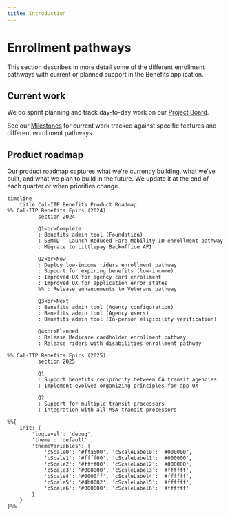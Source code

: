 ```yaml
---
title: Introduction
---
```


# Enrollment pathways

This section describes in more detail some of the different enrollment pathways with current or planned support in the Benefits application.

## Current work

We do sprint planning and track day-to-day work on our [Project Board][board].

See our [Milestones][milestones] for current work tracked against specific features and different enrollment pathways.

## Product roadmap

Our product roadmap captures what we're currently building, what we've built, and what we plan to build in the future. We update it at the end of each quarter or when priorities change.

```mermaid
timeline
    title Cal-ITP Benefits Product Roadmap
%% Cal-ITP Benefits Epics (2024)
          section 2024

          Q1<br>Complete
          : Benefits admin tool (Foundation)
          : SBMTD - Launch Reduced Fare Mobility ID enrollment pathway
          : Migrate to Littlepay Backoffice API

          Q2<br>Now
          : Deploy low-income riders enrollment pathway
          : Support for expiring benefits (low-income)
          : Improved UX for agency card enrollment
          : Improved UX for application error states
          %% : Release enhancements to Veterans pathway

          Q3<br>Next
          : Benefits admin tool (Agency configuration)
          : Benefits admin tool (Agency users)
          : Benefits admin tool (In-person eligibility verification)

          Q4<br>Planned
          : Release Medicare cardholder enrollment pathway
          : Release riders with disabilities enrollment pathway

%% Cal-ITP Benefits Epics (2025)
          section 2025

          Q1
          : Support benefits reciprocity between CA transit agencies
          : Implement evolved organizing principles for app UX

          Q2
          : Support for multiple transit processors
          : Integration with all MSA transit processors

%%{
    init: {
        'logLevel': 'debug',
        'theme': 'default' ,
        'themeVariables': {
            'cScale0': '#ffa500', 'cScaleLabel0': '#000000',
            'cScale1': '#ffff00', 'cScaleLabel1': '#000000',
            'cScale2': '#ffff00', 'cScaleLabel2': '#000000',
            'cScale3': '#008000', 'cScaleLabel3': '#ffffff',
            'cScale4': '#0000ff', 'cScaleLabel4': '#ffffff',
            'cScale5': '#4b0082', 'cScaleLabel5': '#ffffff',
            'cScale6': '#000000', 'cScaleLabel6': '#ffffff'
        }
    }
}%%
```
[board]: https://github.com/orgs/cal-itp/projects/8/views/1
[milestones]: https://github.com/cal-itp/benefits/milestones
